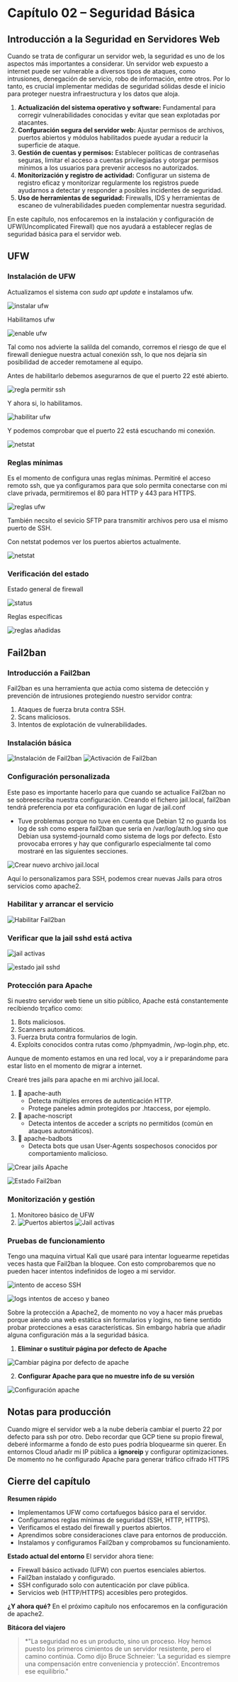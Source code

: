 # Capítulo 02 – Seguridad Básica

## Introducción a la Seguridad en Servidores Web

 Cuando se trata de configurar un servidor web, la seguridad es uno de los aspectos más importantes a considerar. Un servidor web expuesto a internet puede ser vulnerable a diversos tipos de ataques, como intrusiones, denegación de servicio, robo de información, entre otros. Por lo tanto, es crucial implementar medidas de seguridad sólidas desde el inicio para proteger nuestra infraestructura y los datos que aloja.
 
 1. **Actualización del sistema operativo y software:** Fundamental para corregir vulnerabilidades conocidas y evitar que sean explotadas por atacantes.
 2. **Confguración segura del servidor web:** Ajustar permisos de archivos, puertos abiertos y módulos habilitados puede ayudar a reducir la superficie de ataque.
 3. **Gestión de cuentas y permisos:** Establecer políticas de contraseñas seguras, limitar el acceso a cuentas privilegiadas y otorgar permisos mínimos a los usuarios para prevenir accesos no autorizados.
 4. **Monitorización y registro de actividad:** Configurar un sistema de registro eficaz y monitorizar regularmente los registros puede ayudarnos a detectar y responder a posibles incidentes de seguridad.
 5. **Uso de herramientas de seguridad:** Firewalls, IDS y herramientas  de escaneo de vulnerabilidades pueden complementar nuestra seguridad.
 
 En este capítulo, nos enfocaremos en la instalación y configuración de UFW(Uncomplicated Firewall) que nos ayudará a establecer reglas de seguridad básica para el servidor web.
 
## UFW
### Instalación de UFW

Actualizamos el sistema con *sudo apt update* e instalamos ufw.

![instalar ufw](../imagenes/A1C2N01.png)

Habilitamos ufw

![enable ufw]( ../imagenes/A1C2N02.png)

Tal como nos advierte la salilda del comando, corremos el riesgo de que el firewall deniegue nuestra actual conexión ssh, lo que nos dejaría sin posibilidad de acceder remotamene al equipo.

Antes de habilitarlo debemos asegurarnos de que el puerto 22 esté abierto.

![regla permitir ssh](../imagenes/A1C2N03.png)

Y ahora si, lo habilitamos.

![habilitar ufw](../imagenes/A1C2N04.png)

Y podemos comprobar que el puerto 22 está escuchando mi conexión.

![netstat](../imagenes/A1C2N05.png)


### Reglas mínimas 

Es el momento de configura unas reglas mínimas. Permitiré el acceso remoto ssh, que ya configuramos para que solo permita conectarse con mi clave privada,  permitiremos el 80 para HTTP y 443 para HTTPS.

![reglas ufw](../imagenes/A1C2N06.png)

También necsito el sevicio SFTP para transmitir archivos pero usa el mismo puerto de SSH.

Con netstat podemos ver los puertos abiertos actualmente.

![netstat](../imagenes/A1C2N07.png)




### Verificación del estado

Estado general de firewall

![status](../imagenes/A1C2N08.png)

Reglas específicas

![reglas añadidas](../imagenes/A1C2N09.png)

## Fail2ban  

### Introducción a Fail2ban

Fail2ban es una herramienta que actúa como sistema de detección y prevención de intrusiones protegiendo nuestro servidor  contra:

1. Ataques de fuerza bruta contra SSH.
2. Scans maliciosos.
3. Intentos de explotación de vulnerabilidades.

### Instalación básica

![Instalación de Fail2ban](../imagenes/A1C2N10.png)
![Activación de Fail2ban](../imagenes/A1C2N11.png)


### Configuración personalizada

Este paso es importante hacerlo para que cuando se actualice Fail2ban no se sobreescriba nuestra configuración. Creando el fichero jail.local, fail2ban tendrá preferencia por eta configuración en lugar de jail.conf
- Tuve problemas porque no tuve en cuenta que Debian 12 no guarda los log de ssh como espera fail2ban que sería en /var/log/auth.log sino que Debian usa systemd-journald como sistema de logs por defecto. Esto provocaba errores y hay que configurarlo especialmente tal como mostraré en las siguientes secciones.


![Crear nuevo archivo jail.local](../imagenes/A1C2N12.png)

Aquí lo personalizamos para SSH, podemos crear nuevas Jails para otros servicios como apache2.

### Habilitar y arrancar el servicio

![Habilitar Fail2ban](../imagenes/A1C2N13.png)




### Verificar que la jail sshd está activa

![jail activas](../imagenes/A1C2N14.png)

![ estado jail sshd](../imagenes/A1C2N15.png)

 


### Protección para Apache

Si nuestro servidor web tiene un sitio público, Apache está constantemente recibiendo trçafico como:
1. Bots maliciosos.
2. Scanners automáticos.
3. Fuerza bruta contra formularios de login.
4. Exploits conocidos contra rutas como /phpmyadmin, /wp-login.php, etc.

Aunque de momento estamos en una red local, voy a ir preparándome para estar listo en el momento de migrar a internet.

Crearé tres jails para apache en mi archivo jail.local.

1. 🔹 apache-auth
    -  Detecta múltiples errores de autenticación HTTP.
    -  Protege paneles admin protegidos por .htaccess, por ejemplo.
2. 🔹 apache-noscript
    -  Detecta intentos de acceder a scripts no permitidos (común en ataques automáticos).
3. 🔹 apache-badbots
    -  Detecta bots que usan User-Agents sospechosos conocidos por comportamiento malicioso.
  

![Crear jails Apache](../imagenes/A1C2N16.png)

![Estado Fail2ban](../imagenes/A1C2N17.png)

### Monitorización y gestión

1. Monitoreo básico de UFW
2. 
   ![Puertos abiertos](../imagenes/A1C2N18.png)
   ![Jail activas](../imagenes/A1C2N19.png)
   

### Pruebas de funcionamiento

Tengo una  maquina virtual Kali que usaré para intentar loguearme repetidas veces hasta que Fail2ban la bloquee. Con esto comprobaremos que no pueden hacer intentos indefinidos de logeo a mi servidor.

![intento de acceso SSH](../imagenes/A1C2N20.png)

![logs intentos de acceso y baneo](../imagenes/A1C2N21.png)

Sobre la protección a Apache2, de momento no voy a hacer más pruebas porque aiendo una web estática sin formularios y logins, no tiene sentido probar protecciones a esas características.
 Sin embargo habría que añadir alguna configuración más a la seguridad básica.
 1. **Eliminar o sustituir página por defecto de Apache**
 
 ![Cambiar página por defecto de apache](../imagenes/A1C2N22.png)
 
 2. **Configurar Apache para que no muestre info de su versión**
 
 ![Configuración apache](../imagenes/A1C2N23.png)


## Notas para producción

Cuando migre el servidor web a la nube debería cambiar el puerto 22 por defecto para ssh por otro.
Debo recordar que GCP tiene su propio firewal, deberé informarme a fondo de esto pues podría bloquearme sin querer.
En entornos Cloud añadir mi IP pública a **ignoreip** y configurar optimizaciones.
De momento no he configurado Apache para generar tráfico cifrado HTTPS
 

## Cierre del capítulo

**Resumen rápido**
- Implementamos UFW como cortafuegos básico para el servidor.
- Configuramos reglas mínimas de seguridad (SSH, HTTP, HTTPS).
- Verificamos el estado del firewall y puertos abiertos.
- Aprendimos sobre consideraciones clave para entornos de producción.
- Instalamos y configuramos Fail2ban y comprobamos su funcionamiento.

**Estado actual del entorno**
El servidor ahora tiene:
- Firewall básico activado (UFW) con puertos esenciales abiertos.
- Fail2ban instalado y configurado.
- SSH configurado solo con autenticación por clave pública.
- Servicios web (HTTP/HTTPS) accesibles pero protegidos.


**¿Y ahora qué?**
En el próximo capítulo nos enfocaremos en la configuración de apache2.


**Bitácora del viajero**
> *"La seguridad no es un producto, sino un proceso. Hoy hemos puesto los primeros cimientos de un servidor resistente, pero el camino continúa. Como dijo Bruce Schneier: 'La seguridad es siempre una compensación entre conveniencia y protección'. Encontremos ese equilibrio."


